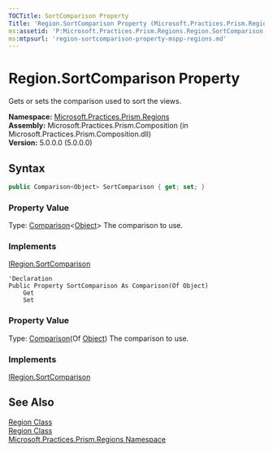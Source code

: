 ```yaml
---
TOCTitle: SortComparison Property
Title: 'Region.SortComparison Property (Microsoft.Practices.Prism.Regions)'
ms:assetid: 'P:Microsoft.Practices.Prism.Regions.Region.SortComparison'
ms:mtpsurl: 'region-sortcomparison-property-mspp-regions.md'
---
```



# Region.SortComparison Property

Gets or sets the comparison used to sort the views.

**Namespace:** [Microsoft.Practices.Prism.Regions](/patterns-practices/reference/mspp-regions-namespace)<br/>
**Assembly:** Microsoft.Practices.Prism.Composition (in Microsoft.Practices.Prism.Composition.dll)<br/>
**Version:** 5.0.0.0 (5.0.0.0)

## Syntax
```C#
public Comparison<Object> SortComparison { get; set; }
```
### Property Value

Type: [Comparison](http://msdn.microsoft.com/en-us/library/tfakywbh)&lt;[Object](http://msdn.microsoft.com/en-us/library/e5kfa45b)&gt;
The comparison to use.
### Implements

[IRegion.SortComparison](/patterns-practices/reference/iregion-sortcomparison-property-mspp-regions)

```VB
'Declaration
Public Property SortComparison As Comparison(Of Object)
	Get
	Set
```
### Property Value

Type: [Comparison](http://msdn.microsoft.com/en-us/library/tfakywbh)(Of [Object](http://msdn.microsoft.com/en-us/library/e5kfa45b))
The comparison to use.
### Implements

[IRegion.SortComparison](/patterns-practices/reference/iregion-sortcomparison-property-mspp-regions)

## See Also

[Region Class](/patterns-practices/reference/region-class-mspp-regions)<br/>
[Region Class](/patterns-practices/reference/region-members-mspp-regions)<br/>
[Microsoft.Practices.Prism.Regions Namespace](/patterns-practices/reference/mspp-regions-namespace)<br/>